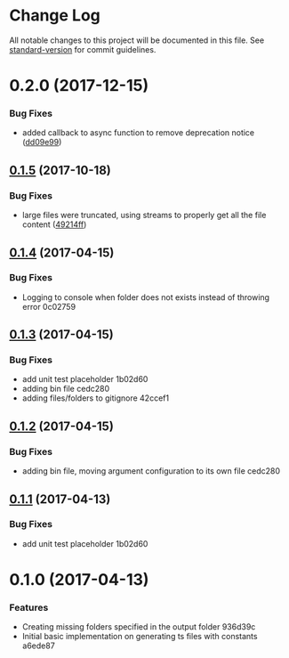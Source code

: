 # Change Log

All notable changes to this project will be documented in this file. See [standard-version](https://github.com/conventional-changelog/standard-version) for commit guidelines.

<a name="0.2.0"></a>
# 0.2.0 (2017-12-15)


### Bug Fixes

* added callback to async function to remove deprecation notice ([dd09e99](https://github.com/alvaro450/json-to-constant/commit/dd09e99))


<a name="0.1.5"></a>
## [0.1.5](https://github.com/alvaro450/json-to-constant/compare/v0.1.4...v0.1.5) (2017-10-18)


### Bug Fixes

* large files were truncated, using streams to properly get all the file content ([49214ff](https://github.com/alvaro450/json-to-constant/commit/49214ff))



<a name="0.1.4"></a>
## [0.1.4](/compare/v0.1.3...v0.1.4) (2017-04-15)


### Bug Fixes

* Logging to console when folder does not exists instead of throwing error 0c02759



<a name="0.1.3"></a>
## [0.1.3](/compare/v0.1.0...v0.1.3) (2017-04-15)


### Bug Fixes

* add unit test placeholder 1b02d60
* adding bin file cedc280
* adding files/folders to gitignore 42ccef1



<a name="0.1.2"></a>
## [0.1.2](/compare/v0.1.0...v0.1.2) (2017-04-15)


### Bug Fixes

* adding bin file, moving argument configuration to its own file cedc280



<a name="0.1.1"></a>
## [0.1.1](/compare/v0.1.0...v0.1.1) (2017-04-13)


### Bug Fixes

* add unit test placeholder 1b02d60



<a name="0.1.0"></a>
# 0.1.0 (2017-04-13)

### Features

* Creating missing folders specified in the output folder 936d39c
* Initial basic implementation on generating ts files with constants a6ede87
